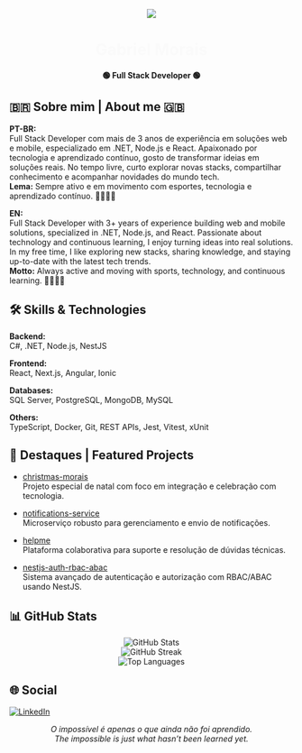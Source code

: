 <!-- Banner SVG suggestion (green theme, white text) -->
<p align="center">
  <img src="https://capsule-render.vercel.app/api?type=waving&color=00875f&height=200&section=header&text=Gabriel%20Morais&fontSize=48&fontAlignY=40&fontColor=FAFAFA&desc=Full%20Stack%20Developer&descAlign=50&descAlignY=60" />
</p>

<h1 align="center" style="color:#FAFAFA;">Gabriel Morais</h1>
<p align="center">
  <b>🟢 Full Stack Developer 🟢</b>
</p>



## 🇧🇷 Sobre mim | About me 🇬🇧

**PT-BR:**  
Full Stack Developer com mais de 3 anos de experiência em soluções web e mobile, especializado em .NET, Node.js e React. Apaixonado por tecnologia e aprendizado contínuo, gosto de transformar ideias em soluções reais. No tempo livre, curto explorar novas stacks, compartilhar conhecimento e acompanhar novidades do mundo tech.  
<b>Lema:</b> Sempre ativo e em movimento com esportes, tecnologia e aprendizado contínuo. 🏃‍♂️🌱🚀

**EN:**  
Full Stack Developer with 3+ years of experience building web and mobile solutions, specialized in .NET, Node.js, and React. Passionate about technology and continuous learning, I enjoy turning ideas into real solutions. In my free time, I like exploring new stacks, sharing knowledge, and staying up-to-date with the latest tech trends.  
<b>Motto:</b> Always active and moving with sports, technology, and continuous learning. 🏃‍♂️🌱🚀



## 🛠️ Skills & Technologies

**Backend:**  
C#, .NET, Node.js, NestJS

**Frontend:**  
React, Next.js, Angular, Ionic

**Databases:**  
SQL Server, PostgreSQL, MongoDB, MySQL

**Others:**  
TypeScript, Docker, Git, REST APIs, Jest, Vitest, xUnit



## 🚀 Destaques | Featured Projects

- [christmas-morais](https://github.com/gabrielbriks/christmas-morais) <br>
  Projeto especial de natal com foco em integração e celebração com tecnologia.

- [notifications-service](https://github.com/gabrielbriks/notifications-service) <br>
  Microserviço robusto para gerenciamento e envio de notificações.

- [helpme](https://github.com/gabrielbriks/helpme) <br>
  Plataforma colaborativa para suporte e resolução de dúvidas técnicas.

- [nestjs-auth-rbac-abac](https://github.com/gabrielbriks/nestjs-auth-rbac-abac) <br>
  Sistema avançado de autenticação e autorização com RBAC/ABAC usando NestJS.



## 📊 GitHub Stats

<p align="center">
  <img src="https://github-readme-stats.vercel.app/api?username=gabrielbriks&show_icons=true&theme=gruvbox&hide_border=true&title_color=00875f&icon_color=00875f" alt="GitHub Stats" />
  <br>
  <img src="https://github-readme-streak-stats.herokuapp.com?user=gabrielbriks&theme=gruvbox&hide_border=true&ring=00875f&fire=00875f" alt="GitHub Streak" />
  <br>
  <img src="https://github-readme-stats.vercel.app/api/top-langs/?username=gabrielbriks&layout=compact&theme=gruvbox&title_color=00875f" alt="Top Languages" />
</p>



## 🌐 Social

[![LinkedIn](https://img.shields.io/badge/LinkedIn-00875f?style=for-the-badge&logo=linkedin&logoColor=white)](https://linkedin.com/in/morais-gabriel)



<p align="center">
  <i>O impossível é apenas o que ainda não foi aprendido.<br>
  The impossible is just what hasn’t been learned yet.</i>
</p>

<!-- Dica: Para trocar para roxo, use color=8a2be2 nos banners/badges e tema=radical nos stats -->
